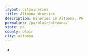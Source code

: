 ```yaml
---
layout: citywineries
title: Altoona Wineries
description: Wineries in Altoona, PA
permalink: /pa/blair/altoona/
state: pa
county: blair
city: altoona
---
```

-
